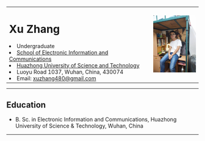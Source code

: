 <table border="0">
  <tr>
    <td width="75%">
      <h1>Xu Zhang</h1>
        <li>Undergraduate</li>
        <li><a href="http://ei.hust.edu.cn/">School of Electronic Information and Communications</a></li>
        <li><a href="http://www.hust.edu.cn/">Huazhong University of Science and Technology</a></li>
        <li>Luoyu Road 1037, Wuhan, China, 430074</li>
        <li>Email: <a href="mailto:xuzhang480@gmail.com">xuzhang480@gmail.com</a></li>
    </td>
    <td width="25%">
      <img src="photo.jpg" width="100%">
    </td>
  </tr>
</table>

------

## Education

- B. Sc. in Electronic Information and Communications, Huazhong University of Science & Technology, Wuhan, China

------
